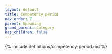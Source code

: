 ```yaml
---
layout: default
title: Competency period
nav_order: 7
parent: Spawning
grand_parent: Category
has_children: false
---
```

{% include definitions/competency-period.md %}
